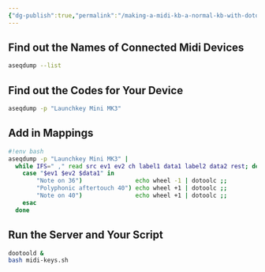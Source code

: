 ```yaml
---
{"dg-publish":true,"permalink":"/making-a-midi-kb-a-normal-kb-with-dotool/","tags":["midi","music","automation","linux","keyboard"],"noteIcon":""}
---
```


## Find out the Names of Connected Midi Devices

```bash
aseqdump --list
```

## Find out the Codes for Your Device

```bash
aseqdump -p "Launchkey Mini MK3"
```

## Add in Mappings

```bash
#!env bash
aseqdump -p "Launchkey Mini MK3" |
  while IFS=" ," read src ev1 ev2 ch label1 data1 label2 data2 rest; do
    case "$ev1 $ev2 $data1" in
        "Note on 36")               echo wheel -1 | dotoolc ;;
        "Polyphonic aftertouch 40") echo wheel +1 | dotoolc ;;
        "Note on 40")               echo wheel +1 | dotoolc ;;
    esac
  done
```

## Run the Server and Your Script

```bash
dootoold &
bash midi-keys.sh
```
